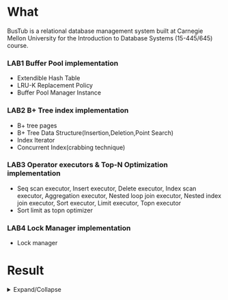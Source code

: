 # What

BusTub is a relational database management system built at Carnegie Mellon University for the Introduction to Database Systems (15-445/645) course.  
### LAB1 Buffer Pool implementation   
  + Extendible Hash Table  
  + LRU-K Replacement Policy  
  + Buffer Pool Manager Instance
### LAB2 B+ Tree index implementation
  + B+ tree pages
  + B+ Tree Data Structure(Insertion,Deletion,Point Search)
  + Index Iterator
  + Concurrent Index(crabbing technique)
### LAB3 Operator executors  & Top-N Optimization implementation  
  + Seq scan executor, Insert executor, Delete executor, Index scan executor, Aggregation executor, Nested loop join executor, Nested index join executor, Sort executor, Limit executor, Topn executor
  + Sort limit as topn optimizer
### LAB4 Lock Manager implementation
  + Lock manager 
   
  

# Result

<details>
<summary>Expand/Collapse</summary>

<table style="table-layout:fixed; width:100%;">
  <tr>
    <th style="width:33.33%;">lab1(100/100)</th>
    <th style="width:33.33%;">lab2(95/100)</th>
    <th style="width:33.33%;">lab3(100/100)</th>
  </tr>
  <tr>
    <td style="width:33.33%;">
      <img src="https://github.com/jiangwel/bustub/assets/84135487/8d4b5fde-656f-4fe1-8b38-13513ee405e2" style="max-width:100%;">
      <img src="https://github.com/jiangwel/bustub/assets/84135487/deeb6af5-71cf-450b-9d3e-145494852ad7" style="max-width:100%;">
    </td>
    <td style="width:33.33%;">
      <img src="https://github.com/jiangwel/bustub/assets/84135487/840b2708-01d0-499c-9e10-68765b09c2ff" style="max-width:100%;">
      <img src="https://github.com/jiangwel/bustub/assets/84135487/07ba26a8-62f6-4132-b2f3-a30345227913" style="max-width:100%;">
    </td>
    <td style="width:33.33%;">
      <img src="https://github.com/jiangwel/bustub/assets/84135487/7e191ae2-c3bc-4073-aa6e-142cf2b92862" style="max-width:100%;">
      <img src="https://github.com/jiangwel/bustub/assets/84135487/922dd879-2a3e-48f0-9d87-772be0488b59" style="max-width:100%;">
    </td>
  </tr>
</table>

</details>
